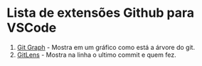 # Lista de extensões Github para VSCode

1. [Git Graph](https://marketplace.visualstudio.com/items?itemName=mhutchie.git-graph) - Mostra em um gráfico como está a árvore do git.
2. [GitLens](https://marketplace.visualstudio.com/items?itemName=eamodio.gitlens) - Mostra na linha o ultimo commit e quem fez.


